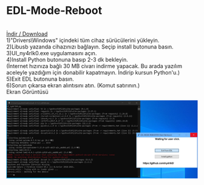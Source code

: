 # EDL-Mode-Reboot
<br> <a href="https://github.com/ny4rlk0/EDL-Mode-Reboot/releases/download/MAIN/EDL_EXIT.exe">İndir / Download </a>
<br> 1)"Drivers\Windows" içindeki tüm cihaz sürücülerini yükleyin.
<br> 2)Libusb yazanda cihazınızı bağlayın. Seçip install butonuna basın.
<br> 3)UI_ny4rlk0.exe uygulamasını açın.
<br> 4)Install Python butonuna basıp 2-3 dk bekleyin. 
<br> (İnternet hızınıza bağlı 30 MB civarı indirme yapacak. Bu arada yazılım aceleyle yazdığım için donabilir kapatmayın. İndirip kursun Python'u.)
<br> 5)Exit EDL butonuna basın.
<br> 6)Sorun çıkarsa ekran alıntısını atın. (Komut satırının.)
<br> Ekran Görüntüsü
<br> <p align="center">
    <img src="10.jpg">

